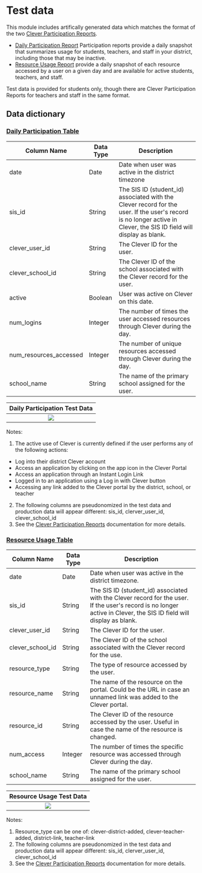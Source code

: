 # Test data

This module includes artifically generated data which matches the format of the two [Clever Participation Reports](https://support.clever.com/hc/s/articles/360049642311).
- [Daily Participation Report](https://support.clever.com/hc/s/articles/360049642311?language=en_US#step2) Participation reports provide a daily snapshot that summarizes usage for students, teachers, and staff in your district, including those that may be inactive. 
- [Resource Usage Report](https://support.clever.com/hc/s/articles/360049642311?language=en_US#h_7698d144-7ceb-4d63-88b8-e9ca2aa378d2) provide a daily snapshot of each resource accessed by a user on a given day and are available for active students, teachers, and staff. 

Test data is provided for students only, though there are Clever Participation Reports for teachers and staff in the same format.

## Data dictionary

### [Daily Participation Table](https://github.com/cviddenKwantum/OpenEduAnalytics/blob/main/modules/Digital_Learning_Apps_and_Platforms/Clever/test_data/test_data/daily-participation/Students/Students.csv)

|Column Name | Data Type | Description |
|-----------|-----------|-----------|
| date | Date |	Date when user was active in the district timezone |
| sis_id | String | The SIS ID (student_id) associated with the Clever record for the user. If the user's record is no longer active in Clever, the SIS ID field will display as blank. |
| clever_user_id	| String | The Clever ID for the user. |
| clever_school_id | String | The Clever ID of the school associated with the Clever record for the user. |
| active | Boolean |	User was active on Clever on this date. | 
|num_logins | Integer |	The number of times the user accessed resources through Clever during the day. |
| num_resources_accessed | Integer | The number of unique resources accessed through Clever during the day. |
| school_name | String |	The name of the primary school assigned for the user. |

| Daily Participation Test Data  | 
|:-------------------------:|
| ![](https://github.com/cviddenKwantum/OpenEduAnalytics/blob/main/modules/Digital_Learning_Apps_and_Platforms/Clever/docs/images/test_data_dailypart.png)  |

Notes: 
1) The active use of Clever is currently defined if the user performs any of the following actions:
  - Log into their district Clever account
  - Access an application by clicking on the app icon in the Clever Portal
  - Access an application through an Instant Login Link
  - Logged in to an application using a Log in with Clever button
  - Accessing any link added to the Clever portal by the district, school, or teacher
2) The following columns are pseudonomized in the test data and production data will appear different: sis_id, clerver_user_id, clever_school_id
3) See the [Clever Participation Reports](https://support.clever.com/hc/s/articles/360049642311) documentation for more details.

### [Resource Usage Table](https://github.com/cviddenKwantum/OpenEduAnalytics/blob/main/modules/Digital_Learning_Apps_and_Platforms/Clever/test_data/test_data/resource-usage/Students/Students.csv)

|Column Name | Data Type | Description |
|-----------|-----------|-----------|
| date | Date |	Date when user was active in the district timezone. |
| sis_id | String |	The SIS ID (student_id) associated with the Clever record for the user. If the user's record is no longer active in Clever, the SIS ID field will display as blank. |
| clever_user_id | String |	The Clever ID for the user. |
| clever_school_id | String |	The Clever ID of the school associated with the Clever record for the use. |
| resource_type | String |	The type of resource accessed by the user. | 
| resource_name | String |	The name of the resource on the portal. Could be the URL in case an unnamed link was added to the Clever portal. |
| resource_id | String |	The Clever ID of the resource accessed by the user. Useful in case the name of the resource is changed. |
| num_access | Integer | The number of times the specific resource was accessed through Clever during the day. |
| school_name | String | The name of the primary school assigned for the user. |

| Resource Usage Test Data  | 
|:-------------------------:|
| ![](https://github.com/cviddenKwantum/OpenEduAnalytics/blob/main/modules/Digital_Learning_Apps_and_Platforms/Clever/docs/images/test_data_resourceusage.png)  |

Notes: 
1) Resource_type can be one of: clever-district-added, clever-teacher-added, district-link, teacher-link
2) The following columns are pseudonomized in the test data and production data will appear different: sis_id, clerver_user_id, clever_school_id
3) See the [Clever Participation Reports](https://support.clever.com/hc/s/articles/360049642311) documentation for more details.
